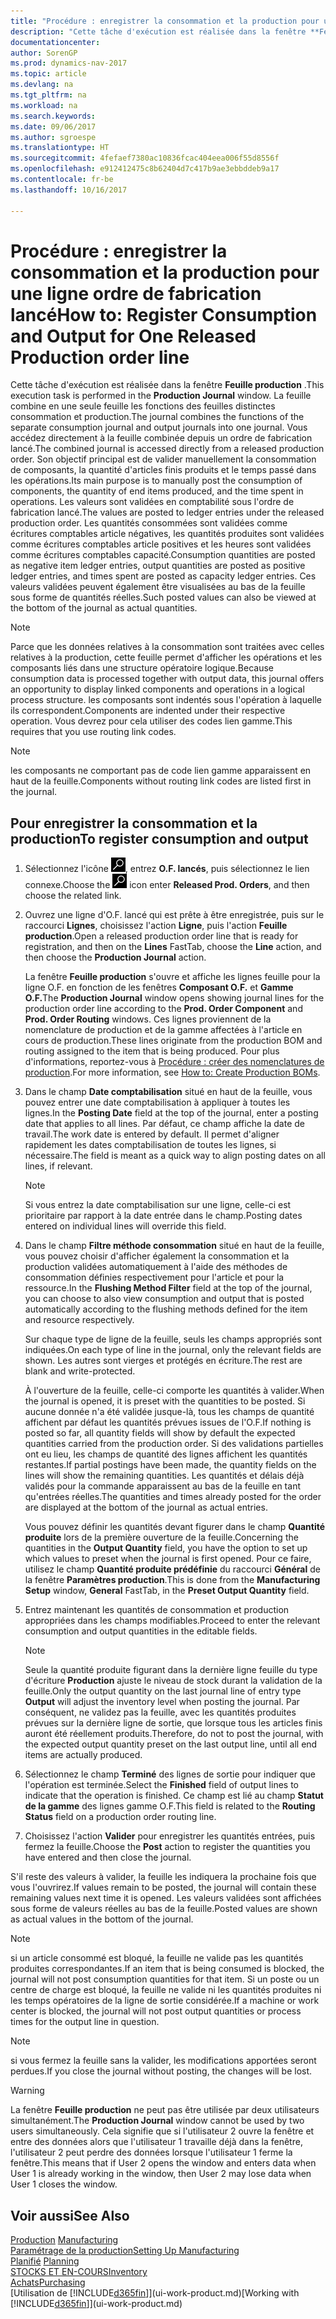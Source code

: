 ```yaml
---
title: "Procédure : enregistrer la consommation et la production pour un ordre de fabrication"
description: "Cette tâche d'exécution est réalisée dans la fenêtre **Feuille production**. La feuille combine en une seule feuille les fonctions des feuilles distinctes consommation et production. Vous accédez directement à la feuille combinée depuis un ordre de fabrication lancé. Son objectif principal est de valider manuellement la consommation de composants, la quantité d'articles finis produits et le temps passé dans les opérations."
documentationcenter: 
author: SorenGP
ms.prod: dynamics-nav-2017
ms.topic: article
ms.devlang: na
ms.tgt_pltfrm: na
ms.workload: na
ms.search.keywords: 
ms.date: 09/06/2017
ms.author: sgroespe
ms.translationtype: HT
ms.sourcegitcommit: 4fefaef7380ac10836fcac404eea006f55d8556f
ms.openlocfilehash: e912412475c8b62404d7c417b9ae3ebbddeb9a17
ms.contentlocale: fr-be
ms.lasthandoff: 10/16/2017

---
```

# <a name="how-to-register-consumption-and-output-for-one-released-production-order-line"></a><span data-ttu-id="e3b3e-106">Procédure : enregistrer la consommation et la production pour une ligne ordre de fabrication lancé</span><span class="sxs-lookup"><span data-stu-id="e3b3e-106">How to: Register Consumption and Output for One Released Production order line</span></span>
<span data-ttu-id="e3b3e-107">Cette tâche d'exécution est réalisée dans la fenêtre **Feuille production** .</span><span class="sxs-lookup"><span data-stu-id="e3b3e-107">This execution task is performed in the **Production Journal** window.</span></span> <span data-ttu-id="e3b3e-108">La feuille combine en une seule feuille les fonctions des feuilles distinctes consommation et production.</span><span class="sxs-lookup"><span data-stu-id="e3b3e-108">The journal combines the functions of the separate consumption journal and output journals into one journal.</span></span> <span data-ttu-id="e3b3e-109">Vous accédez directement à la feuille combinée depuis un ordre de fabrication lancé.</span><span class="sxs-lookup"><span data-stu-id="e3b3e-109">The combined journal is accessed directly from a released production order.</span></span> <span data-ttu-id="e3b3e-110">Son objectif principal est de valider manuellement la consommation de composants, la quantité d'articles finis produits et le temps passé dans les opérations.</span><span class="sxs-lookup"><span data-stu-id="e3b3e-110">Its main purpose is to manually post the consumption of components, the quantity of end items produced, and the time spent in operations.</span></span> <span data-ttu-id="e3b3e-111">Les valeurs sont validées en comptabilité sous l'ordre de fabrication lancé.</span><span class="sxs-lookup"><span data-stu-id="e3b3e-111">The values are posted to ledger entries under the released production order.</span></span> <span data-ttu-id="e3b3e-112">Les quantités consommées sont validées comme écritures comptables article négatives, les quantités produites sont validées comme écritures comptables article positives et les heures sont validées comme écritures comptables capacité.</span><span class="sxs-lookup"><span data-stu-id="e3b3e-112">Consumption quantities are posted as negative item ledger entries, output quantities are posted as positive ledger entries, and times spent are posted as capacity ledger entries.</span></span> <span data-ttu-id="e3b3e-113">Ces valeurs validées peuvent également être visualisées au bas de la feuille sous forme de quantités réelles.</span><span class="sxs-lookup"><span data-stu-id="e3b3e-113">Such posted values can also be viewed at the bottom of the journal as actual quantities.</span></span>  

> [!NOTE]  
>  <span data-ttu-id="e3b3e-114">Parce que les données relatives à la consommation sont traitées avec celles relatives à la production, cette feuille permet d'afficher les opérations et les composants liés dans une structure opératoire logique.</span><span class="sxs-lookup"><span data-stu-id="e3b3e-114">Because consumption data is processed together with output data, this journal offers an opportunity to display linked components and operations in a logical process structure.</span></span> <span data-ttu-id="e3b3e-115">les composants sont indentés sous l'opération à laquelle ils correspondent.</span><span class="sxs-lookup"><span data-stu-id="e3b3e-115">Components are indented under their respective operation.</span></span> <span data-ttu-id="e3b3e-116">Vous devrez pour cela utiliser des codes lien gamme.</span><span class="sxs-lookup"><span data-stu-id="e3b3e-116">This requires that you use routing link codes.</span></span>  

> [!NOTE]  
>  <span data-ttu-id="e3b3e-117">les composants ne comportant pas de code lien gamme apparaissent en haut de la feuille.</span><span class="sxs-lookup"><span data-stu-id="e3b3e-117">Components without routing link codes are listed first in the journal.</span></span>  

## <a name="to-register-consumption-and-output"></a><span data-ttu-id="e3b3e-118">Pour enregistrer la consommation et la production</span><span class="sxs-lookup"><span data-stu-id="e3b3e-118">To register consumption and output</span></span>  
1.  <span data-ttu-id="e3b3e-119">Sélectionnez l'icône ![Page ou état pour la recherche](media/ui-search/search_small.png "Page ou état pour la recherche"), entrez **O.F. lancés**, puis sélectionnez le lien connexe.</span><span class="sxs-lookup"><span data-stu-id="e3b3e-119">Choose the ![Search for Page or Report](media/ui-search/search_small.png "Search for Page or Report icon") icon enter **Released Prod. Orders**, and then choose the related link.</span></span>  
2.  <span data-ttu-id="e3b3e-120">Ouvrez une ligne d'O.F. lancé qui est prête à être enregistrée, puis sur le raccourci **Lignes**, choisissez l'action **Ligne**, puis l'action **Feuille production**.</span><span class="sxs-lookup"><span data-stu-id="e3b3e-120">Open a released production order line that is ready for registration, and then on the **Lines** FastTab, choose the **Line** action, and then choose the **Production Journal** action.</span></span>  

    <span data-ttu-id="e3b3e-121">La fenêtre **Feuille production** s'ouvre et affiche les lignes feuille pour la ligne O.F. en fonction de les fenêtres **Composant O.F.** et **Gamme O.F.**</span><span class="sxs-lookup"><span data-stu-id="e3b3e-121">The **Production Journal** window opens showing journal lines for the production order line according to the **Prod. Order Component** and **Prod. Order Routing** windows.</span></span> <span data-ttu-id="e3b3e-122">Ces lignes proviennent de la nomenclature de production et de la gamme affectées à l'article en cours de production.</span><span class="sxs-lookup"><span data-stu-id="e3b3e-122">These lines originate from the production BOM and routing assigned to the item that is being produced.</span></span> <span data-ttu-id="e3b3e-123">Pour plus d'informations, reportez\-vous à [Procédure : créer des nomenclatures de production](production-how-to-create-routings.md).</span><span class="sxs-lookup"><span data-stu-id="e3b3e-123">For more information, see [How to: Create Production BOMs](production-how-to-create-routings.md).</span></span>  

3.  <span data-ttu-id="e3b3e-124">Dans le champ **Date comptabilisation** situé en haut de la feuille, vous pouvez entrer une date comptabilisation à appliquer à toutes les lignes.</span><span class="sxs-lookup"><span data-stu-id="e3b3e-124">In the **Posting Date** field at the top of the journal, enter a posting date that applies to all lines.</span></span> <span data-ttu-id="e3b3e-125">Par défaut, ce champ affiche la date de travail.</span><span class="sxs-lookup"><span data-stu-id="e3b3e-125">The work date is entered by default.</span></span> <span data-ttu-id="e3b3e-126">Il permet d'aligner rapidement les dates comptabilisation de toutes les lignes, si nécessaire.</span><span class="sxs-lookup"><span data-stu-id="e3b3e-126">The field is meant as a quick way to align posting dates on all lines, if relevant.</span></span>  

    > [!NOTE]  
    >  <span data-ttu-id="e3b3e-127">Si vous entrez la date comptabilisation sur une ligne, celle-ci est prioritaire par rapport à la date entrée dans le champ.</span><span class="sxs-lookup"><span data-stu-id="e3b3e-127">Posting dates entered on individual lines will override this field.</span></span>  

4.  <span data-ttu-id="e3b3e-128">Dans le champ **Filtre méthode consommation** situé en haut de la feuille, vous pouvez choisir d'afficher également la consommation et la production validées automatiquement à l'aide des méthodes de consommation définies respectivement pour l'article et pour la ressource.</span><span class="sxs-lookup"><span data-stu-id="e3b3e-128">In the **Flushing Method Filter** field at the top of the journal, you can choose to also view consumption and output that is posted automatically according to the flushing methods defined for the item and resource respectively.</span></span>  

    <span data-ttu-id="e3b3e-129">Sur chaque type de ligne de la feuille, seuls les champs appropriés sont indiquées.</span><span class="sxs-lookup"><span data-stu-id="e3b3e-129">On each type of line in the journal, only the relevant fields are shown.</span></span> <span data-ttu-id="e3b3e-130">Les autres sont vierges et protégés en écriture.</span><span class="sxs-lookup"><span data-stu-id="e3b3e-130">The rest are blank and write-protected.</span></span>  

    <span data-ttu-id="e3b3e-131">À l'ouverture de la feuille, celle-ci comporte les quantités à valider.</span><span class="sxs-lookup"><span data-stu-id="e3b3e-131">When the journal is opened, it is preset with the quantities to be posted.</span></span> <span data-ttu-id="e3b3e-132">Si aucune donnée n'a été validée jusque-là, tous les champs de quantité affichent par défaut les quantités prévues issues de l'O.F.</span><span class="sxs-lookup"><span data-stu-id="e3b3e-132">If nothing is posted so far, all quantity fields will show by default the expected quantities carried from the production order.</span></span> <span data-ttu-id="e3b3e-133">Si des validations partielles ont eu lieu, les champs de quantité des lignes affichent les quantités restantes.</span><span class="sxs-lookup"><span data-stu-id="e3b3e-133">If partial postings have been made, the quantity fields on the lines will show the remaining quantities.</span></span> <span data-ttu-id="e3b3e-134">Les quantités et délais déjà validés pour la commande apparaissent au bas de la feuille en tant qu'entrées réelles.</span><span class="sxs-lookup"><span data-stu-id="e3b3e-134">The quantities and times already posted for the order are displayed at the bottom of the journal as actual entries.</span></span>  

    <span data-ttu-id="e3b3e-135">Vous pouvez définir les quantités devant figurer dans le champ **Quantité produite** lors de la première ouverture de la feuille.</span><span class="sxs-lookup"><span data-stu-id="e3b3e-135">Concerning the quantities in the **Output Quantity** field, you have the option to set up which values to preset when the journal is first opened.</span></span> <span data-ttu-id="e3b3e-136">Pour ce faire, utilisez le champ **Quantité produite prédéfinie** du raccourci **Général** de la fenêtre **Paramètres production**.</span><span class="sxs-lookup"><span data-stu-id="e3b3e-136">This is done from the **Manufacturing Setup** window, **General** FastTab, in the **Preset Output Quantity** field.</span></span> 

5.  <span data-ttu-id="e3b3e-137">Entrez maintenant les quantités de consommation et production appropriées dans les champs modifiables.</span><span class="sxs-lookup"><span data-stu-id="e3b3e-137">Proceed to enter the relevant consumption and output quantities in the editable fields.</span></span>  

    > [!NOTE]  
    >  <span data-ttu-id="e3b3e-138">Seule la quantité produite figurant dans la dernière ligne feuille du type d'écriture **Production** ajuste le niveau de stock durant la validation de la feuille.</span><span class="sxs-lookup"><span data-stu-id="e3b3e-138">Only the output quantity on the last journal line of entry type **Output** will adjust the inventory level when posting the journal.</span></span> <span data-ttu-id="e3b3e-139">Par conséquent, ne validez pas la feuille, avec les quantités produites prévues sur la dernière ligne de sortie, que lorsque tous les articles finis auront été réellement produits.</span><span class="sxs-lookup"><span data-stu-id="e3b3e-139">Therefore, do not to post the journal, with the expected output quantity preset on the last output line, until all end items are actually produced.</span></span>  

6.  <span data-ttu-id="e3b3e-140">Sélectionnez le champ **Terminé** des lignes de sortie pour indiquer que l'opération est terminée.</span><span class="sxs-lookup"><span data-stu-id="e3b3e-140">Select the **Finished** field of output lines to indicate that the operation is finished.</span></span> <span data-ttu-id="e3b3e-141">Ce champ est lié au champ **Statut de la gamme** des lignes gamme O.F.</span><span class="sxs-lookup"><span data-stu-id="e3b3e-141">This field is related to the **Routing Status** field on a production order routing line.</span></span>  
7.  <span data-ttu-id="e3b3e-142">Choisissez l'action **Valider** pour enregistrer les quantités entrées, puis fermez la feuille.</span><span class="sxs-lookup"><span data-stu-id="e3b3e-142">Choose the **Post** action to register the quantities you have entered and then close the journal.</span></span>  

<span data-ttu-id="e3b3e-143">S'il reste des valeurs à valider, la feuille les indiquera la prochaine fois que vous l'ouvrirez.</span><span class="sxs-lookup"><span data-stu-id="e3b3e-143">If values remain to be posted, the journal will contain these remaining values next time it is opened.</span></span> <span data-ttu-id="e3b3e-144">Les valeurs validées sont affichées sous forme de valeurs réelles au bas de la feuille.</span><span class="sxs-lookup"><span data-stu-id="e3b3e-144">Posted values are shown as actual values in the bottom of the journal.</span></span>  

> [!NOTE]  
>  <span data-ttu-id="e3b3e-145"> si un article consommé est bloqué, la feuille ne valide pas les quantités produites correspondantes.</span><span class="sxs-lookup"><span data-stu-id="e3b3e-145">If an item that is being consumed is blocked, the journal will not post consumption quantities for that item.</span></span> <span data-ttu-id="e3b3e-146">Si un poste ou un centre de charge est bloqué, la feuille ne valide ni les quantités produites ni les temps opératoires de la ligne de sortie considérée.</span><span class="sxs-lookup"><span data-stu-id="e3b3e-146">If a machine or work center is blocked, the journal will not post output quantities or process times for the output line in question.</span></span>  

> [!NOTE]  
>  <span data-ttu-id="e3b3e-147">si vous fermez la feuille sans la valider, les modifications apportées seront perdues.</span><span class="sxs-lookup"><span data-stu-id="e3b3e-147">If you close the journal without posting, the changes will be lost.</span></span>  

> [!WARNING]  
>  <span data-ttu-id="e3b3e-148">La fenêtre **Feuille production** ne peut pas être utilisée par deux utilisateurs simultanément.</span><span class="sxs-lookup"><span data-stu-id="e3b3e-148">The **Production Journal** window cannot be used by two users simultaneously.</span></span> <span data-ttu-id="e3b3e-149">Cela signifie que si l'utilisateur 2 ouvre la fenêtre et entre des données alors que l'utilisateur 1 travaille déjà dans la fenêtre, l'utilisateur 2 peut perdre des données lorsque l'utilisateur 1 ferme la fenêtre.</span><span class="sxs-lookup"><span data-stu-id="e3b3e-149">This means that if User 2 opens the window and enters data when User 1 is already working in the window, then User 2 may lose data when User 1 closes the window.</span></span>  

## <a name="see-also"></a><span data-ttu-id="e3b3e-150">Voir aussi</span><span class="sxs-lookup"><span data-stu-id="e3b3e-150">See Also</span></span>  
<span data-ttu-id="e3b3e-151">[Production](production-manage-manufacturing.md)  </span><span class="sxs-lookup"><span data-stu-id="e3b3e-151">[Manufacturing](production-manage-manufacturing.md)  </span></span>  
[<span data-ttu-id="e3b3e-152">Paramétrage de la production</span><span class="sxs-lookup"><span data-stu-id="e3b3e-152">Setting Up Manufacturing</span></span>](production-configure-production-processes.md)  
<span data-ttu-id="e3b3e-153">[Planifié](production-planning.md)    </span><span class="sxs-lookup"><span data-stu-id="e3b3e-153">[Planning](production-planning.md)    </span></span>  
[<span data-ttu-id="e3b3e-154">STOCKS ET EN-COURS</span><span class="sxs-lookup"><span data-stu-id="e3b3e-154">Inventory</span></span>](inventory-manage-inventory.md)  
[<span data-ttu-id="e3b3e-155">Achats</span><span class="sxs-lookup"><span data-stu-id="e3b3e-155">Purchasing</span></span>](purchasing-manage-purchasing.md)  
<span data-ttu-id="e3b3e-156">[Utilisation de [!INCLUDE[d365fin](includes/d365fin_md.md)]](ui-work-product.md)</span><span class="sxs-lookup"><span data-stu-id="e3b3e-156">[Working with [!INCLUDE[d365fin](includes/d365fin_md.md)]](ui-work-product.md)</span></span>

